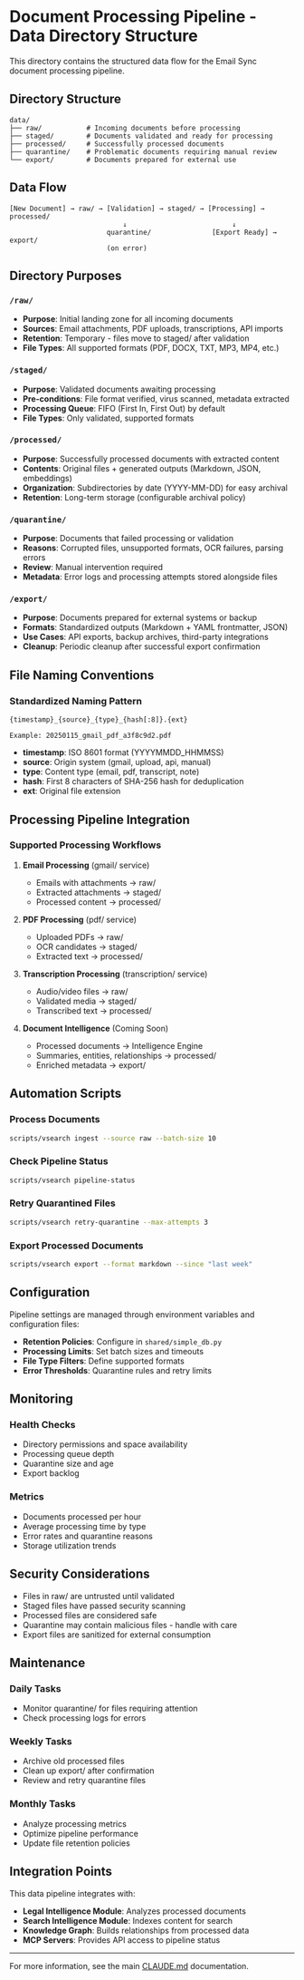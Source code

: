 # Document Processing Pipeline - Data Directory Structure

This directory contains the structured data flow for the Email Sync document processing pipeline.

## Directory Structure

```
data/
├── raw/           # Incoming documents before processing
├── staged/        # Documents validated and ready for processing
├── processed/     # Successfully processed documents
├── quarantine/    # Problematic documents requiring manual review
└── export/        # Documents prepared for external use
```

## Data Flow

```
[New Document] → raw/ → [Validation] → staged/ → [Processing] → processed/
                            ↓                          ↓
                        quarantine/               [Export Ready] → export/
                        (on error)
```

## Directory Purposes

### `/raw/`
- **Purpose**: Initial landing zone for all incoming documents
- **Sources**: Email attachments, PDF uploads, transcriptions, API imports
- **Retention**: Temporary - files move to staged/ after validation
- **File Types**: All supported formats (PDF, DOCX, TXT, MP3, MP4, etc.)

### `/staged/`
- **Purpose**: Validated documents awaiting processing
- **Pre-conditions**: File format verified, virus scanned, metadata extracted
- **Processing Queue**: FIFO (First In, First Out) by default
- **File Types**: Only validated, supported formats

### `/processed/`
- **Purpose**: Successfully processed documents with extracted content
- **Contents**: Original files + generated outputs (Markdown, JSON, embeddings)
- **Organization**: Subdirectories by date (YYYY-MM-DD) for easy archival
- **Retention**: Long-term storage (configurable archival policy)

### `/quarantine/`
- **Purpose**: Documents that failed processing or validation
- **Reasons**: Corrupted files, unsupported formats, OCR failures, parsing errors
- **Review**: Manual intervention required
- **Metadata**: Error logs and processing attempts stored alongside files

### `/export/`
- **Purpose**: Documents prepared for external systems or backup
- **Formats**: Standardized outputs (Markdown + YAML frontmatter, JSON)
- **Use Cases**: API exports, backup archives, third-party integrations
- **Cleanup**: Periodic cleanup after successful export confirmation

## File Naming Conventions

### Standardized Naming Pattern
```
{timestamp}_{source}_{type}_{hash[:8]}.{ext}

Example: 20250115_gmail_pdf_a3f8c9d2.pdf
```

- **timestamp**: ISO 8601 format (YYYYMMDD_HHMMSS)
- **source**: Origin system (gmail, upload, api, manual)
- **type**: Content type (email, pdf, transcript, note)
- **hash**: First 8 characters of SHA-256 hash for deduplication
- **ext**: Original file extension

## Processing Pipeline Integration

### Supported Processing Workflows

1. **Email Processing** (gmail/ service)
   - Emails with attachments → raw/
   - Extracted attachments → staged/
   - Processed content → processed/

2. **PDF Processing** (pdf/ service)
   - Uploaded PDFs → raw/
   - OCR candidates → staged/
   - Extracted text → processed/

3. **Transcription Processing** (transcription/ service)
   - Audio/video files → raw/
   - Validated media → staged/
   - Transcribed text → processed/

4. **Document Intelligence** (Coming Soon)
   - Processed documents → Intelligence Engine
   - Summaries, entities, relationships → processed/
   - Enriched metadata → export/

## Automation Scripts

### Process Documents
```bash
scripts/vsearch ingest --source raw --batch-size 10
```

### Check Pipeline Status
```bash
scripts/vsearch pipeline-status
```

### Retry Quarantined Files
```bash
scripts/vsearch retry-quarantine --max-attempts 3
```

### Export Processed Documents
```bash
scripts/vsearch export --format markdown --since "last week"
```

## Configuration

Pipeline settings are managed through environment variables and configuration files:

- **Retention Policies**: Configure in `shared/simple_db.py`
- **Processing Limits**: Set batch sizes and timeouts
- **File Type Filters**: Define supported formats
- **Error Thresholds**: Quarantine rules and retry limits

## Monitoring

### Health Checks
- Directory permissions and space availability
- Processing queue depth
- Quarantine size and age
- Export backlog

### Metrics
- Documents processed per hour
- Average processing time by type
- Error rates and quarantine reasons
- Storage utilization trends

## Security Considerations

- Files in raw/ are untrusted until validated
- Staged files have passed security scanning
- Processed files are considered safe
- Quarantine may contain malicious files - handle with care
- Export files are sanitized for external consumption

## Maintenance

### Daily Tasks
- Monitor quarantine/ for files requiring attention
- Check processing logs for errors

### Weekly Tasks
- Archive old processed files
- Clean up export/ after confirmation
- Review and retry quarantine files

### Monthly Tasks
- Analyze processing metrics
- Optimize pipeline performance
- Update file retention policies

## Integration Points

This data pipeline integrates with:
- **Legal Intelligence Module**: Analyzes processed documents
- **Search Intelligence Module**: Indexes content for search
- **Knowledge Graph**: Builds relationships from processed data
- **MCP Servers**: Provides API access to pipeline status

---

For more information, see the main [CLAUDE.md](../CLAUDE.md) documentation.
